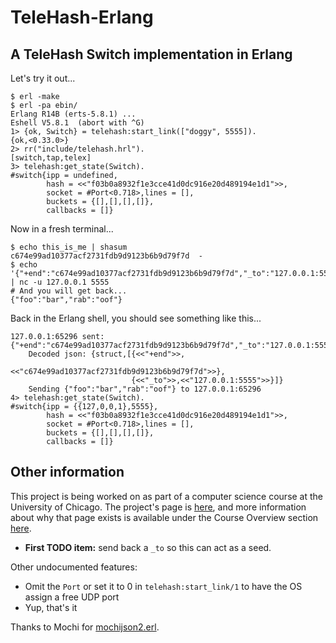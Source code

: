 TeleHash-Erlang
===============

A TeleHash Switch implementation in Erlang
------------------------------------------

Let's try it out...

    $ erl -make
    $ erl -pa ebin/
    Erlang R14B (erts-5.8.1) ...
    Eshell V5.8.1  (abort with ^G)
    1> {ok, Switch} = telehash:start_link(["doggy", 5555]).
    {ok,<0.33.0>}
    2> rr("include/telehash.hrl").
    [switch,tap,telex]
    3> telehash:get_state(Switch).                         
    #switch{ipp = undefined,
            hash = <<"f03b0a8932f1e3cce41d0dc916e20d489194e1d1">>,
            socket = #Port<0.718>,lines = [],
            buckets = {[],[],[],[]},
            callbacks = []}

Now in a fresh terminal...

    $ echo this_is_me | shasum
    c674e99ad10377acf2731fdb9d9123b6b9d79f7d  -
    $ echo '{"+end":"c674e99ad10377acf2731fdb9d9123b6b9d79f7d","_to":"127.0.0.1:5555"}' | nc -u 127.0.0.1 5555
    # And you will get back...
    {"foo":"bar","rab":"oof"}

Back in the Erlang shell, you should see something like this...

    127.0.0.1:65296 sent: {"+end":"c674e99ad10377acf2731fdb9d9123b6b9d79f7d","_to":"127.0.0.1:5555"}
        Decoded json: {struct,[{<<"+end">>,
                                <<"c674e99ad10377acf2731fdb9d9123b6b9d79f7d">>},
                               {<<"_to">>,<<"127.0.0.1:5555">>}]}
        Sending {"foo":"bar","rab":"oof"} to 127.0.0.1:65296
    4> telehash:get_state(Switch).
    #switch{ipp = {{127,0,0,1},5555},
            hash = <<"f03b0a8932f1e3cce41d0dc916e20d489194e1d1">>,
            socket = #Port<0.718>,lines = [],
            buckets = {[],[],[],[]},
            callbacks = []}

Other information
-----------------

This project is being worked on as part of a computer science course at the University of Chicago. The project's page is [here](http://brick.cs.uchicago.edu/Courses/CMSC-16200/2011/pmwiki/pmwiki.php/Student/TeleHash), and more information about why that page exists is available under the Course Overview section [here](http://brick.cs.uchicago.edu/Courses/CMSC-16200/2011/).

* **First TODO item:** send back a `_to` so this can act as a seed.

Other undocumented features:

* Omit the `Port` or set it to 0 in `telehash:start_link/1` to have the OS assign a free UDP port
* Yup, that's it

Thanks to Mochi for [mochijson2.erl](https://github.com/mochi/mochiweb/blob/master/src/mochijson2.erl).
